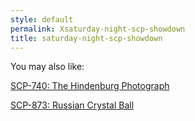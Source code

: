 ```yaml
---
style: default
permalink: Xsaturday-night-scp-showdown
title: saturday-night-scp-showdown
---
```

You may also like:

[SCP-740: The Hindenburg Photograph](http://scp-wiki.net/scp-740)

[SCP-873: Russian Crystal Ball](http://scp-wiki.net/scp-873)
